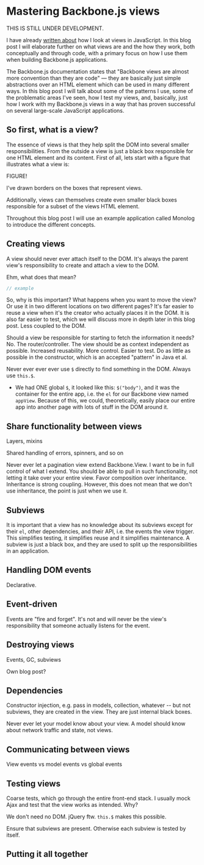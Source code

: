 Mastering Backbone.js views
===========================

THIS IS STILL UNDER DEVELOPMENT.

I have already [written about][responsible] how I look at views in
JavaScript. In this blog post I will elaborate further on what views are
and the how they work, both conceptually and through code, with a
primary focus on how I use them when building Backbone.js applications.

The Backbone.js documentation states that "Backbone views are almost
more convention than they are code" — they are basically just simple
abstractions over an HTML element which can be used in many different
ways. In this blog post I will talk about some of the patterns I use,
some of the problematic areas I've seen, how I test my views, and,
basically, just how I work with my Backbone.js views in a way that has
proven successful on several large-scale JavaScript applications.

So first, what is a view?
-------------------------

The essence of views is that they help split the DOM into several
smaller responsibilities. From the outside a view is just a black box
responsible for one HTML element and its content. First of all, lets
start with a figure that illustrates what a view is:

FIGURE!

I've drawn borders on the boxes that represent views.

Additionally, views can themselves create even smaller black boxes
responsible for a subset of the views HTML element.

Throughout this blog post I will use an example application called
Monolog to introduce the different concepts. 

Creating views
--------------

A view should never ever attach itself to the DOM. It's always the
parent view's responsibility to create and attach a view to the DOM.

Ehm, what does that mean?

```javascript
// example
```

So, why is this important? What happens when you want to move the view?
Or use it in two different locations on two different pages? It's far
easier to reuse a view when it's the creator who actually places it in
the DOM. It is also far easier to test, which we will discuss more in
depth later in this blog post. Less coupled to the DOM.

Should a view be responsible for starting to fetch the information it
needs? No. The router/controller. The view should be as context
independent as possible. Increased reusability. More control. Easier to
test. Do as little as possible in the constructor, which is an accepted
"pattern" in Java et al.

Never ever ever ever use `$` directly to find something in the DOM.
Always use `this.$`.

* We had ONE global `$`, it looked like this: `$("body")`, and it was
  the container for the entire app, i.e. the `el` for our Backbone view
  named `appView`. Because of this, we could, theoretically, easily
  place our entire app into another page with lots of stuff in the DOM
  around it.

Share functionality between views
---------------------------------

Layers, mixins

Shared handling of errors, spinners, and so on

Never ever let a pagination view extend Backbone.View. I want to be in
full control of what I extend. You should be able to pull in such
functionality, not letting it take over your entire view. Favor
composition over inheritance. Inheritance is strong coupling. However,
this does not mean that we don't use inheritance, the point is just when
we use it.

Subviews
--------

It is important that a view has no knowledge about its subviews except
for their `el`, other dependencies, and their API, i.e.  the events the
view trigger. This simplifies testing, it simplifies reuse and it
simplifies maintenance. A subview is just a black box, and they are used
to split up the responsibilities in an application.

Handling DOM events
-------------------

Declarative.

Event-driven
------------

Events are "fire and forget". It's not and will never be the view's
responsibility that someone actually listens for the event.

Destroying views
----------------

Events, GC, subviews

Own blog post?

Dependencies
------------

Constructor injection, e.g. pass in models, collection, whatever -- but
not subviews, they are created in the view. They are just internal black
boxes.

Never ever let your model know about your view. A model should know
about network traffic and state, not views.

Communicating between views
---------------------------

View events vs model events vs global events

Testing views
-------------

Coarse tests, which go through the entire front-end stack. I usually
mock Ajax and test that the view works as intended. Why?

We don't need no DOM. jQuery ftw. `this.$` makes this possible.

Ensure that subviews are present. Otherwise each subview is tested by
itself.

Putting it all together
-----------------------

[responsible]: http://open.bekk.no/a-views-responsibility/
